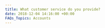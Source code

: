 ```yaml
---
title: What customer service do you provide?
date: 2018-12-04 14:16:00 +00:00
FAQs_Topics: Accounts
---
```


